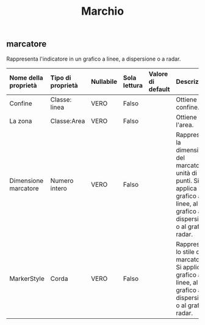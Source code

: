 ﻿---
title: Marchio
second_title: Aspose.Cells Cloud Documen
type: docs
url: /it/specification/model/marker/
description: "Aspose.Cells Specifica del modello Cloud: Marker. Gestisci facilmente Excel e altri fogli di calcolo con funzionalità come apertura, generazione, modifica, divisione, unione, confronto e conversione"
kwords: Excel, Office, Foglio di calcolo, Cloud REST API, Pennarello
weight: 50
---
## **marcatore**

 Rappresenta l'indicatore in un grafico a linee, a dispersione o a radar.

| Nome della proprietà| Tipo di proprietà| Nullabile| Sola lettura| Valore di default| Descrizione|
|:- |:- |:- |:- |:- |:- |
| Confine| Classe: linea| VERO| Falso|| Ottiene il confine.|
| La zona| Classe:Area| VERO| Falso|| Ottiene l'area.|
| Dimensione marcatore| Numero intero| VERO| Falso|| Rappresenta la dimensione del marcatore in unità di punti. Si applica al grafico a linee, al grafico a dispersione o al grafico radar.|
| MarkerStyle| Corda| VERO| Falso|| Rappresenta lo stile del marcatore. Si applica al grafico a linee, al grafico a dispersione o al grafico radar.|

